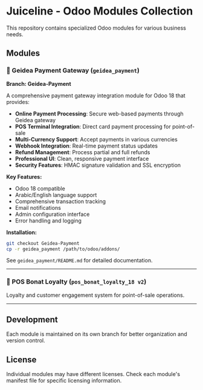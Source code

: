 # Juiceline - Odoo Modules Collection

This repository contains specialized Odoo modules for various business needs.

## Modules

### 🔶 Geidea Payment Gateway (`geidea_payment`)
**Branch: Geidea-Payment**

A comprehensive payment gateway integration module for Odoo 18 that provides:

- **Online Payment Processing**: Secure web-based payments through Geidea gateway
- **POS Terminal Integration**: Direct card payment processing for point-of-sale
- **Multi-Currency Support**: Accept payments in various currencies  
- **Webhook Integration**: Real-time payment status updates
- **Refund Management**: Process partial and full refunds
- **Professional UI**: Clean, responsive payment interface
- **Security Features**: HMAC signature validation and SSL encryption

**Key Features:**
- Odoo 18 compatible
- Arabic/English language support
- Comprehensive transaction tracking
- Email notifications
- Admin configuration interface
- Error handling and logging

**Installation:**
```bash
git checkout Geidea-Payment
cp -r geidea_payment /path/to/odoo/addons/
```

See `geidea_payment/README.md` for detailed documentation.

---

### 🔸 POS Bonat Loyalty (`pos_bonat_loyalty_18 v2`)

Loyalty and customer engagement system for point-of-sale operations.

---

## Development

Each module is maintained on its own branch for better organization and version control.

## License

Individual modules may have different licenses. Check each module's manifest file for specific licensing information.